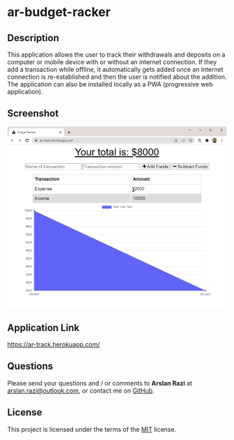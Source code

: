 # ar-budget-racker


## Description
This application allows the user to track their withdrawals and deposits on a computer or mobile device with or without an internet connection. If they add a transaction while offline, it automatically gets added once an internet connection is re-established and then the user is notified about the addition. The application can also be installed locally as a PWA (progressive web application).


## Screenshot
![webpage screenshot](./public/images/webpage-screenshot.png)


## Application Link

https://ar-track.herokuapp.com/


## Questions

Please send your questions and / or comments to **Arslan Razi** at arslan.razi@outlook.com, or contact me on [GitHub](https://github.com/arslan-razi).


## License

This project is licensed under the terms of the [MIT](https://opensource.org/licenses/MIT) license.
